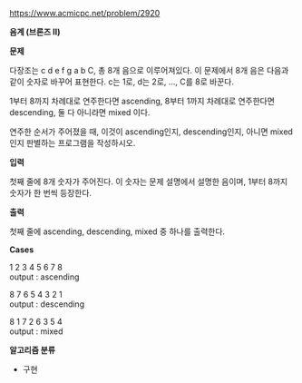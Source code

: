 https://www.acmicpc.net/problem/2920

**음계 (브론즈 II)**

**문제**

다장조는 c d e f g a b C, 총 8개 음으로 이루어져있다. 이 문제에서 8개 음은 다음과 같이 숫자로 바꾸어 표현한다. c는 1로, d는 2로, ..., C를 8로 바꾼다.

1부터 8까지 차례대로 연주한다면 ascending, 8부터 1까지 차례대로 연주한다면 descending, 둘 다 아니라면 mixed 이다.

연주한 순서가 주어졌을 때, 이것이 ascending인지, descending인지, 아니면 mixed인지 판별하는 프로그램을 작성하시오.

**입력**

첫째 줄에 8개 숫자가 주어진다. 이 숫자는 문제 설명에서 설명한 음이며, 1부터 8까지 숫자가 한 번씩 등장한다.

**출력**

첫째 줄에 ascending, descending, mixed 중 하나를 출력한다.

**Cases**

1 2 3 4 5 6 7 8<br>
output : ascending

8 7 6 5 4 3 2 1<br>
output : descending

8 1 7 2 6 3 5 4<br>
output : mixed

**알고리즘 분류**

- 구현